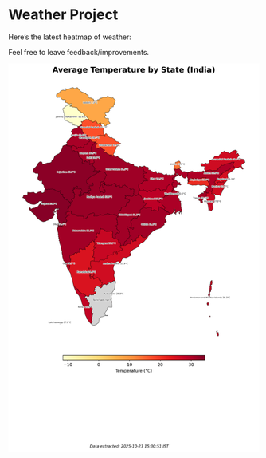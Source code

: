 # Weather Project

Here’s the latest heatmap of weather:

Feel free to leave feedback/improvements.

![India Heatmap](docs/assets/india_heatmap.png?v=F9FCD5)
